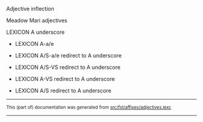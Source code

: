 Adjective inflection

Meadow Mari adjectives

LEXICON A underscore

* LEXICON A-a/e  

* LEXICON A/S-a/e   redirect to A underscore

* LEXICON A/S-VS  redirect to A underscore

* LEXICON A-VS  redirect to A underscore

* LEXICON A/S  redirect to A underscore

* * *

<small>This (part of) documentation was generated from [src/fst/affixes/adjectives.lexc](https://github.com/giellalt/lang-mhr/blob/main/src/fst/affixes/adjectives.lexc)</small>

---

